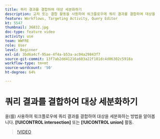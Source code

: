```yaml
---
title: 쿼리 결과를 결합하여 대상 세분화하기
description: 교차 또는 결합 활동을 사용하여 워크플로우에 쿼리 결과를 결합하여 대상을 세분화하는 방법을 알아봅니다.
feature: Workflows, Targeting Activity, Query Editor
kt: 5547
thumbnail: 36832.jpg
doc-type: feature video
activity: use
team: WWFRE
role: User
level: Beginner
exl-id: 3bd6a4cf-95ae-4f4a-b53a-ac04a29843f7
source-git-commit: 13f7ab2dd41216a603a22f181dc4d06302c5918a
workflow-type: tm+mt
source-wordcount: '50'
ht-degree: 64%

---
```


# 쿼리 결과를 결합하여 대상 세분화하기

을(를) 사용하여 워크플로우에 쿼리 결과를 결합하여 대상을 세분화하는 방법을 알아봅니다. **[!UICONTROL intersection]** 또는 **[!UICONTROL union]** 활동.

>[!VIDEO](https://video.tv.adobe.com/v/36832?quality=12&learn=on)
